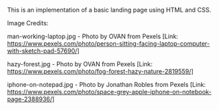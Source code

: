 This is an implementation of a basic landing page using HTML and CSS.



Image Credits:

man-working-laptop.jpg - Photo by OVAN from Pexels
[Link: https://www.pexels.com/photo/person-sitting-facing-laptop-computer-with-sketch-pad-57690/]

hazy-forest.jpg - Photo by OVAN from Pexels
[Link: https://www.pexels.com/photo/fog-forest-hazy-nature-2819559/]

iphone-on-notepad.jpg - Photo by Jonathan Robles from Pexels
[Link: https://www.pexels.com/photo/space-grey-apple-iphone-on-notebook-page-2388936/]